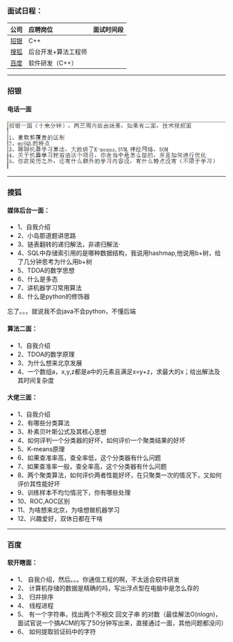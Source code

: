 ### **面试日程：** 

| 公司 | 应聘岗位 |面试时间段 |
| :------------- |:-------------|:-------------|
|[招银](#zhaoyin) | C++ | |
|[搜狐](#sohu) | 后台开发+算法工程师 | |
|[百度](#baidu) | 软件研发（C++）| |
----
### <a id="zhaoyin"> 招银 </a>
#### 电话一面
![](./imgs/20170914103616.png)

----
### <a id="sohu"> 搜狐 </a>
#### 媒体后台一面：
- 1、自我介绍
- 2、小岛那道题讲思路
- 3、链表翻转的递归解法，非递归解法·
- 4、SQL中存储索引用的是哪种数据结构，我说用hashmap,他说用b+树，给了几分钟思考为什么用b+树
- 5、TDOA的数学思想
- 6、什么是多态
- 7、讲机器学习常用算法
- 8、什么是python的修饰器

忘了。。。就说我不会java不会python，不懂后端

#### 算法二面：
- 1、自我介绍
- 2、TDOA的数学原理
- 3、为什么想来北京发展
- 4、一个数组a，x,y,z都是a中的元素且满足x=y+z，求最大的x；给出解法及其时间复杂度

#### 大佬三面：
- 1、自我介绍
- 2、有哪些分类算法
- 3、朴素贝叶斯公式及其核心思想
- 4、如何评判一个分类器的好坏，如何评价一个聚类结果的好坏
- 5、K-means原理
- 6、如果查准率高，查全率低，这个分类器有什么问题
- 7、如果查准率一般，查全率高，这个分类器有什么问题
- 8、两个聚类算法，如何评价两者性能好坏，在只聚类一次的情况下，又如何评价其性能好坏
- 9、训练样本不均匀情况下，你有哪些处理
- 10、ROC,AOC区别
- 11、为啥想来北京，为啥想做机器学习
- 12、兴趣爱好，双休日都在干啥

----
### <a id="baidu"> 百度 </a>
#### 软开瞎面：
- 1、	自我介绍，然后。。。你通信工程的啊，不太适合软件研发
- 2、	计算机存储的数据是精确的吗，写出浮点型在电脑中是怎么存的
- 3、	归并排序
- 4、	线程进程
- 5、	有一个字符串，找出两个不相交 回文子串 的对数（最佳解法O(nlogn)，面试官说一个搞ACM的写了50分钟写出来，直接通过一面，其他问题都没问）
- 6、	如何提取验证码中的字符
